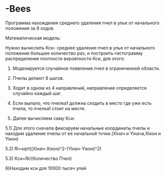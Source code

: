 # -Bees
Программа нахождения среднего удаления пчел в улье от начального положения за 8 ходов.

Математическая модель:

Нужно вычислить Кси- среднее удаление пчел в улье от начального положения большее количество раз, и построить гистограмму распределения 
плотности вероятности Кси, для этого:

1) Моделируется случайное появление пчел в ограниченной области.

2) Пчелы делают 8 шагов.

3) Ходят в одном из 4 направлений, направление определяется случайно
каждый шаг.

4) Если выпало, что пчелка1 должна сходить в место где уже есть пчела,
то пчелка1 стоит на месте.

5) Далее вычисляем саму Кси:

5.1) Для этого сначала фиксируем начальные координаты пчелы и
находим удаление пчелы от ее начальной точки.(Xiнач и Yiнача,Xiкон и
Yiкон)

5.2) Ri=sqrt((Xiнач-Xiкон)^2-(Yiнач-Yiкон)^2)

5.3) Кси=Ri/(Количество Пчел)

6)Находим кси для 10000 тысяч улей
